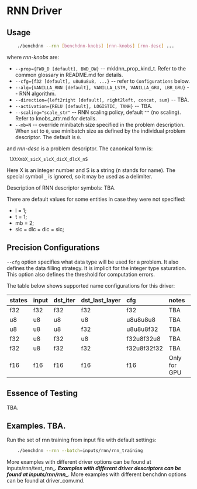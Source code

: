 # RNN Driver

## Usage
``` sh
    ./benchdnn --rnn [benchdnn-knobs] [rnn-knobs] [rnn-desc] ...
```

where *rnn-knobs* are:

 - `--prop={FWD_D [default], BWD_DW}` -- mkldnn_prop_kind_t. Refer to the common
            glossary in README.md for details.
 - `--cfg={f32 [default], u8u8u8u8, ...}` -- refer to ``Configurations`` below.
 - `--alg={VANILLA_RNN [default], VANILLA_LSTM, VANILLA_GRU, LBR_GRU}`
            -- RNN algorithm.
 - `--direction={left2right [default], right2left, concat, sum}` -- TBA.
 - `--activation={RELU [default], LOGISTIC, TANH}` -- TBA.
 - `--scaling="scale_str"` -- RNN scaling policy, default `""` (no scaling).
            Refer to knobs_attr.md for details.
 - `--mb=N` -- override minibatch size specified in the problem description.
             When set to `0`, use minibatch size as defined by the individual
             problem descriptor. The default is `0`.

and *rnn-desc* is a problem descriptor. The canonical form is:
```
 lXtXmbX_sicX_slcX_dicX_dlcX_nS
```
Here X is an integer number and S is a string (n stands for name).
The special symbol `_` is ignored, so it may be used as a delimiter.

Description of RNN descriptor symbols: TBA.

There are default values for some entities in case they were not specified:
 - l = 1;
 - t = 1;
 - mb = 2;
 - slc = dlc = dic = sic;


## Precision Configurations

`--cfg` option specifies what data type will be used for a problem. It also
defines the data filling strategy. It is implicit for the integer type
saturation. This option also defines the threshold for computation errors.

The table below shows supported name configurations for this driver:

| states | input | dst_iter  | dst_last_layer | cfg         | notes
|:---    |:---   |:---       |:---            |:---         |:---
| f32    | f32   | f32       | f32            | f32         | TBA
| u8     | u8    | u8        | u8             | u8u8u8u8    | TBA
| u8     | u8    | u8        | f32            | u8u8u8f32   | TBA
| f32    | u8    | f32       | u8             | f32u8f32u8  | TBA
| f32    | u8    | f32       | f32            | f32u8f32f32 | TBA
| f16    | f16   | f16       | f16            | f16         | Only for GPU


## Essence of Testing
TBA.


## Examples. TBA.

Run the set of rnn training from input file with default settings:
``` sh
    ./benchdnn --rnn --batch=inputs/rnn/rnn_training
```

More examples with different driver options can be found at
inputs/rnn/test_rnn_***. Examples with different driver descriptors can be found
at inputs/rnn/rnn_***. More examples with different benchdnn options can be
found at driver_conv.md.
